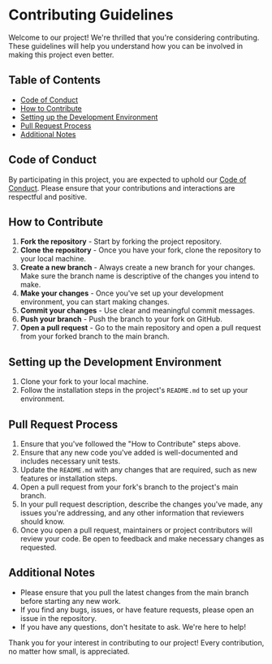 # Contributing Guidelines

Welcome to our project! We're thrilled that you're considering contributing. These guidelines will help you understand how you can be involved in making this project even better.

## Table of Contents
- [Code of Conduct](#code-of-conduct)
- [How to Contribute](#how-to-contribute)
- [Setting up the Development Environment](#setting-up-the-development-environment)
- [Pull Request Process](#pull-request-process)
- [Additional Notes](#additional-notes)

## Code of Conduct
By participating in this project, you are expected to uphold our [Code of Conduct](CODE_OF_CONDUCT.md). Please ensure that your contributions and interactions are respectful and positive.

## How to Contribute
1. **Fork the repository** - Start by forking the project repository.
2. **Clone the repository** - Once you have your fork, clone the repository to your local machine.
3. **Create a new branch** - Always create a new branch for your changes. Make sure the branch name is descriptive of the changes you intend to make.
4. **Make your changes** - Once you've set up your development environment, you can start making changes.
5. **Commit your changes** - Use clear and meaningful commit messages.
6. **Push your branch** - Push the branch to your fork on GitHub.
7. **Open a pull request** - Go to the main repository and open a pull request from your forked branch to the main branch.

## Setting up the Development Environment
1. Clone your fork to your local machine.
2. Follow the installation steps in the project's `README.md` to set up your environment.

## Pull Request Process
1. Ensure that you've followed the "How to Contribute" steps above.
2. Ensure that any new code you've added is well-documented and includes necessary unit tests.
3. Update the `README.md` with any changes that are required, such as new features or installation steps.
4. Open a pull request from your fork's branch to the project's main branch.
5. In your pull request description, describe the changes you've made, any issues you're addressing, and any other information that reviewers should know.
6. Once you open a pull request, maintainers or project contributors will review your code. Be open to feedback and make necessary changes as requested.

## Additional Notes
- Please ensure that you pull the latest changes from the main branch before starting any new work.
- If you find any bugs, issues, or have feature requests, please open an issue in the repository.
- If you have any questions, don't hesitate to ask. We're here to help!

Thank you for your interest in contributing to our project! Every contribution, no matter how small, is appreciated.
